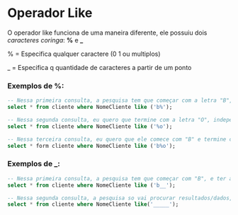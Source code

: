 # Operador Like

O operador like funciona de uma maneira diferente, ele possuiu dois *caracteres coringa*: **%** e **_**

% = Especifica qualquer caractere (0 1 ou multiplos)

_ = Especifica q quantidade de caracteres a partir de um ponto

### Exemplos de %:

```SQL
-- Nessa primeira consulta, a pesquisa tem que começar com a letra "B", e depois pode ter qualquer caractere, independente da quantidade de caracteres
select * from cliente where NomeCliente like ('b%');

-- Nessa segunda consulta, eu quero que termine com a letra "O", independente de quantos caracteres tiver antes
select * from cliente where NomeCliente like ('%o');

-- Nessa terceira consulta, eu quero que ele comece com "B" e termine com "O", independete de quantos caracteres tiver entre eles
select * form cliente where NomeCliente like ('b%o');
```

### Exemplos de _:

```SQL
-- Nessa primeira consulta, a pesquisa tem que começar com "B", e ter apenas dois caracteres depois dele
select * from cliente where NomeCliente like ('b__');

-- Nessa segunda consulta, a pesquisa so vai procurar resultados/dados, que possuem 5 caracteres
select * from cliente where NomeCliente like('_____');
```